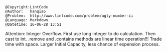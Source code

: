 ```
@Copyright:LintCode
@Author:   hanqiao
@Problem:  http://www.lintcode.com/problem/ugly-number-ii
@Language: Markdown
@Datetime: 16-06-28 13:51
```

Attention: Integer Overflow.
First use long integer to do calculation. Then cast to int.
.remove and .contains methods are linear time operation!!!
Trade time with space. Larger Initial Capacity, less chance of expension process.